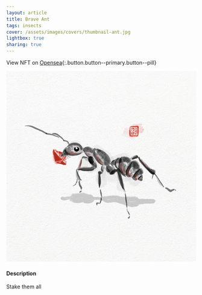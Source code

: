 ```yaml
---
layout: article
title: Brave Ant
tags: insects
cover: /assets/images/covers/thumbnail-ant.jpg
lightbox: true
sharing: true
---
```


View NFT on [Opensea](#){:.button.button--primary.button--pill}

<div class="card mt-3">
  <div class="card__image">
    <img src="/assets/images/hd/ant.jpg"/>
  </div>
  <div class="card__content">
    <div class="card__header">
      <h4>Description</h4>
    </div>
    <p>Stake them all</p>
  </div>
</div>



